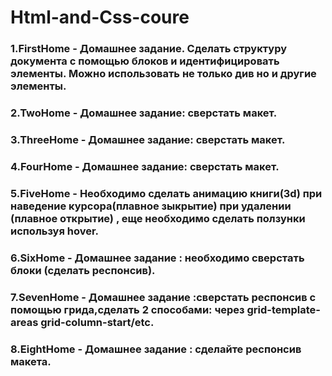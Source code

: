 # Html-and-Css-coure


### 1.FirstHome - Домашнее задание. Сделать структуру документа с помощью блоков и  идентифицировать  элементы. Можно использовать не только див но и другие элементы. 


### 2.TwoHome   - Домашнее задание: сверстать макет.
### 3.ThreeHome - Домашнее задание: сверстать макет.
### 4.FourHome  - Домашнее задание: сверстать макет.
### 5.FiveHome  - Необходимо сделать анимацию книги(3d) при наведение курсора(плавное зыкрытие) при удалении (плавное открытие) , еще необходимо сделать ползунки используя hover.
### 6.SixHome   - Домашнее задание : необходимо сверстать блоки (сделать респонсив).
### 7.SevenHome - Домашнее задание :сверстать респонсив с помощью грида,сделать 2 способами: через grid-template-areas grid-column-start/etc.
### 8.EightHome - Домашнее задание : сделайте респонсив макета.